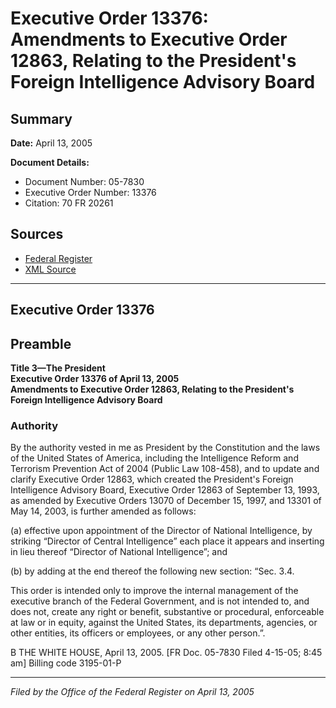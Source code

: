 # Executive Order 13376: Amendments to Executive Order 12863, Relating to the President's Foreign Intelligence Advisory Board

## Summary

**Date:** April 13, 2005

**Document Details:**
- Document Number: 05-7830
- Executive Order Number: 13376
- Citation: 70 FR 20261

## Sources
- [Federal Register](https://www.federalregister.gov/documents/2005/04/18/05-7830/amendments-to-executive-order-12863-relating-to-the-presidents-foreign-intelligence-advisory-board)
- [XML Source](https://www.federalregister.gov/documents/full_text/xml/2005/04/18/05-7830.xml)

---

## Executive Order 13376

## Preamble

**Title 3—The President**  
**Executive Order 13376 of April 13, 2005**  
**Amendments to Executive Order 12863, Relating to the President's Foreign Intelligence Advisory Board**

### Authority

By the authority vested in me as President by the Constitution and the laws of the United States of America, including the Intelligence Reform and Terrorism Prevention Act of 2004 (Public Law 108-458), and to update and clarify Executive Order 12863, which created the President's Foreign Intelligence Advisory Board, Executive Order 12863 of September 13, 1993, as amended by Executive Orders 13070 of December 15, 1997, and 13301 of May 14, 2003, is further amended as follows:

(a) effective upon appointment of the Director of National Intelligence, by striking “Director of Central Intelligence” each place it appears and inserting in lieu thereof “Director of National Intelligence”; and

(b) by adding at the end thereof the following new section:
“Sec. 3.4.

This order is intended only to improve the internal management of the executive branch of the Federal Government, and is not intended to, and does not, create any right or benefit, substantive or procedural, enforceable at law or in equity, against the United States, its departments, agencies, or other entities, its officers or employees, or any other person.”.

B
THE WHITE HOUSE,
April 13, 2005.
[FR Doc. 05-7830
Filed 4-15-05; 8:45 am]
Billing code 3195-01-P

---

*Filed by the Office of the Federal Register on April 13, 2005*
